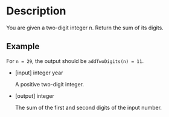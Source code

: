 # Description
You are given a two-digit integer n. Return the sum of its digits.

## Example
For `n = 29`, the output should be `addTwoDigits(n) = 11`.
- [input] integer year

  A positive two-digit integer.

- [output] integer

  The sum of the first and second digits of the input number.
